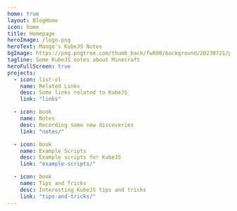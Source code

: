 ```yaml
---
home: true
layout: BlogHome
icon: home
title: Homepage
heroImage: /logo.png
heroText: Mango's KubeJS Notes
bgImage: https://png.pngtree.com/thumb_back/fw800/background/20230721/pngtree-d-rendering-of-a-creative-and-illuminated-purple-coding-background-with-image_3720592.jpg
tagline: Some KubeJS notes about Minecraft
heroFullScreen: true
projects:
  - icon: list-ol
    name: Related Links
    desc: Some links related to KubeJS
    link: "links"

  - icon: book
    name: Notes
    desc: Recording some new discoveries
    link: "notes/"

  - icon: book
    name: Example Scripts
    desc: Example scripts for KubeJS
    link: "example-scripts/"

  - icon: book
    name: Tips and Tricks
    desc: Interesting KubeJS tips and tricks
    link: "tips-and-tricks/"
---
```


